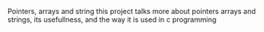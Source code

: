 Pointers, arrays and string
this project talks more about pointers arrays and strings, its usefullness, and the way it is used in c programming
